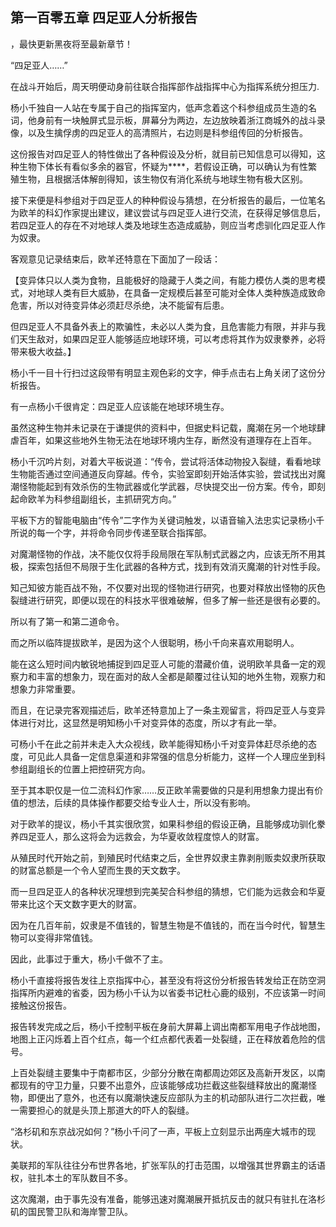 ## 第一百零五章 四足亚人分析报告
，最快更新黑夜将至最新章节！

“四足亚人……”

在战斗开始后，周天明便动身前往联合指挥部作战指挥中心为指挥系统分担压力.

杨小千独自一人站在专属于自己的指挥室内，低声念着这个科参组成员生造的名词，他身前有一块触屏式显示板，屏幕分为两边，左边放映着浙江商城外的战斗录像，以及生擒俘虏的四足亚人的高清照片，右边则是科参组传回的分析报告。

这份报告对四足亚人的特性做出了各种假设及分析，就目前已知信息可以得知，这种生物下体长有看似多余的器官，怀疑为****，若假设正确，可以确认为有性繁殖生物，且根据活体解剖得知，该生物仅有消化系统与地球生物有极大区别。

接下来便是科参组对于四足亚人的种种假设与猜想，在分析报告的最后，一位笔名为欧羊的科幻作家提出建议，建议尝试与四足亚人进行交流，在获得足够信息后，若四足亚人的存在不对地球人类及地球生态造成威胁，则应当考虑驯化四足亚人作为奴隶。

客观意见记录结束后，欧羊还特意在下面加了一段话：

【变异体只以人类为食物，且能极好的隐藏于人类之间，有能力模仿人类的思考模式，对地球人类有巨大威胁，在具备一定规模后甚至可能对全体人类种族造成致命危害，所以对待变异体必须赶尽杀绝，决不能留有后患。

但四足亚人不具备外表上的欺骗性，未必以人类为食，且危害能力有限，并非与我们天生敌对，如果四足亚人能够适应地球环境，可以考虑将其作为奴隶豢养，必将带来极大收益。】

杨小千一目十行扫过这段带有明显主观色彩的文字，伸手点击右上角关闭了这份分析报告。

有一点杨小千很肯定：四足亚人应该能在地球环境生存。

虽然这种生物并未记录在于谦提供的资料中，但据史料记载，魔潮在另一个地球肆虐百年，如果这些地外生物无法在地球环境内生存，断然没有道理存在上百年。

杨小千沉吟片刻，对着大平板说道：“传令，尝试将活体动物投入裂缝，看看地球生物能否通过空间通道反向穿越。传令，实验室即刻开始活体实验，尝试找出对魔潮怪物能起到有效杀伤的生物武器或化学武器，尽快提交出一份方案。传令，即刻起命欧羊为科参组副组长，主抓研究方向。”

平板下方的智能电脑由“传令”二字作为关键词触发，以语音输入法忠实记录杨小千所说的每一个字，并将命令同步传递至联合指挥部。

对魔潮怪物的作战，决不能仅仅将手段局限在军队制式武器之内，应该无所不用其极，探索包括但不局限于生化武器的各种方式，找到有效消灭魔潮的针对性手段。

知己知彼方能百战不殆，不仅要对出现的怪物进行研究，也要对释放出怪物的灰色裂缝进行研究，即便以现在的科技水平很难破解，但多了解一些还是很有必要的。

所以有了第一和第二道命令。

而之所以临阵提拔欧羊，是因为这个人很聪明，杨小千向来喜欢用聪明人。

能在这么短时间内敏锐地捕捉到四足亚人可能的潜藏价值，说明欧羊具备一定的观察力和丰富的想象力，现在面对的敌人全都是颠覆过往认知的地外生物，观察力和想象力非常重要。

而且，在记录完客观描述后，欧羊还特意加上了一条主观留言，将四足亚人与变异体进行对比，这显然是明知杨小千对变异体的态度，所以才有此一举。

可杨小千在此之前并未走入大众视线，欧羊能得知杨小千对变异体赶尽杀绝的态度，可见此人具备一定信息渠道和非常强的信息分析能力，这样一个人理应坐到科参组副组长的位置上把控研究方向。

至于其本职仅是一位二流科幻作家……反正欧羊需要做的只是利用想象力提出有价值的想法，后续的具体操作都要交给专业人士，所以没有影响。

对于欧羊的提议，杨小千其实很欣赏，如果科参组的假设正确，且能够成功驯化豢养四足亚人，那么这将会为远救会，为华夏收敛程度惊人的财富。

从殖民时代开始之前，到殖民时代结束之后，全世界奴隶主靠剥削贩卖奴隶所获取的财富总额是一个令人望而生畏的天文数字。

而一旦四足亚人的各种状况理想到完美契合科参组的猜想，它们能为远救会和华夏带来比这个天文数字更大的财富。

因为在几百年前，奴隶是不值钱的，智慧生物是不值钱的，而在当今时代，智慧生物可以变得非常值钱。

因此，此事过于重大，杨小千做不了主。

杨小千直接将报告发往上京指挥中心，甚至没有将这份分析报告转发给正在防空洞指挥所内避难的省委，因为杨小千认为以省委书记杜心鹿的级别，不应该第一时间接触这份报告。

报告转发完成之后，杨小千控制平板在身前大屏幕上调出南都军用电子作战地图，地图上正闪烁着上百个红点，每一个红点都代表着一处裂缝，正在释放着危险的信号。

上百处裂缝主要集中于南都市区，少部分分散在南都周边郊区及高新开发区，以南都现有的守卫力量，只要不出意外，应该能够成功拦截这些裂缝释放出的魔潮怪物，即便出了意外，也还有以魔潮快速反应部队为主的机动部队进行二次拦截，唯一需要担心的就是头顶上那道大的吓人的裂缝。

“洛杉矶和东京战况如何？”杨小千问了一声，平板上立刻显示出两座大城市的现状。

美联邦的军队往往分布世界各地，扩张军队的打击范围，以增强其世界霸主的话语权，驻扎本土的军队数目不多。

这次魔潮，由于事先没有准备，能够迅速对魔潮展开抵抗反击的就只有驻扎在洛杉矶的国民警卫队和海岸警卫队。


